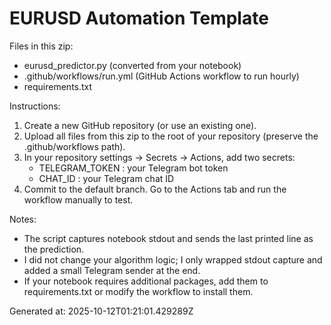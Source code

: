 # EURUSD Automation Template

Files in this zip:
- eurusd_predictor.py  (converted from your notebook)
- .github/workflows/run.yml  (GitHub Actions workflow to run hourly)
- requirements.txt

Instructions:
1. Create a new GitHub repository (or use an existing one).
2. Upload all files from this zip to the root of your repository (preserve the .github/workflows path).
3. In your repository settings -> Secrets -> Actions, add two secrets:
   - TELEGRAM_TOKEN : your Telegram bot token
   - CHAT_ID : your Telegram chat ID
4. Commit to the default branch. Go to the Actions tab and run the workflow manually to test.

Notes:
- The script captures notebook stdout and sends the last printed line as the prediction.
- I did not change your algorithm logic; I only wrapped stdout capture and added a small Telegram sender at the end.
- If your notebook requires additional packages, add them to requirements.txt or modify the workflow to install them.

Generated at: 2025-10-12T01:21:01.429289Z
